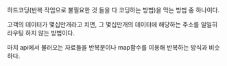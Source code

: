 하드코딩(반복 작업으로 불필요한 것 들을 다 코딩하는 방법)을 막는 방법 중 하나이다.

고객의 데이터가 몇십만개라고 치면, 그 몇십만개의 데이터에 해당하는 주소를 일일히 라우팅 하지 않는 방법이다.

마치 api에서 불러오는 자료들을 반복문이나 map함수를 이용해 반복하는 방식과 비슷하다.


